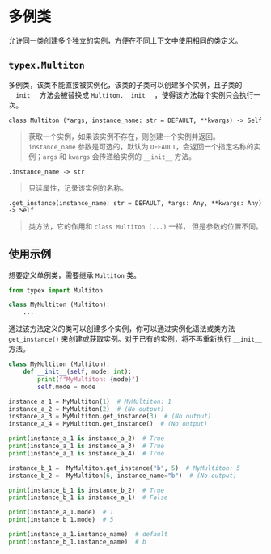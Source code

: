 # 多例类

允许同一类创建多个独立的实例，方便在不同上下文中使用相同的类定义。

## `typex.Multiton`

多例类，该类不能直接被实例化，该类的子类可以创建多个实例，且子类的 `__init__` 方法会被替换成 `Multiton.__init__` ，使得该方法每个实例只会执行一次。

`class Multiton (*args, instance_name: str = DEFAULT, **kwargs) -> Self`

> 获取一个实例，如果该实例不存在，则创建一个实例并返回。`instance_name` 参数是可选的，默认为 `DEFAULT`，会返回一个指定名称的实例；`args` 和 `kwargs` 会传递给实例的 `__init__` 方法。

`.instance_name -> str`

> 只读属性，记录该实例的名称。

`.get_instance(instance_name: str = DEFAULT, *args: Any, **kwargs: Any) -> Self`

> 类方法，它的作用和 `class Multiton (...)` 一样， 但是参数的位置不同。


## 使用示例

想要定义单例类，需要继承 `Multiton` 类。

```Python
from typex import Multiton

class MyMultiton (Multiton):
    ...
```

通过该方法定义的类可以创建多个实例，你可以通过实例化语法或类方法 `get_instance()` 来创建或获取实例。对于已有的实例，将不再重新执行 `__init__` 方法。

```Python
class MyMultiton (Multiton):
    def __init__(self, mode: int):
        print(f"MyMultiton: {mode}")
        self.mode = mode

instance_a_1 = MyMultiton(1)  # MyMultiton: 1
instance_a_2 = MyMultiton(2)  # (No output)
instance_a_3 = MyMultiton.get_instance(3)  # (No output)
instance_a_4 = MyMultiton.get_instance()  # (No output)

print(instance_a_1 is instance_a_2)  # True
print(instance_a_1 is instance_a_3)  # True
print(instance_a_1 is instance_a_4)  # True

instance_b_1 =  MyMultiton.get_instance("b", 5)  # MyMultiton: 5
instance_b_2 =  MyMultiton(6, instance_name="b")  # (No output)

print(instance_b_1 is instance_b_2)  # True
print(instance_b_1 is instance_a_1)  # False

print(instance_a_1.mode)  # 1
print(instance_b_1.mode)  # 5

print(instance_a_1.instance_name)  # default
print(instance_b_1.instance_name)  # b
```

